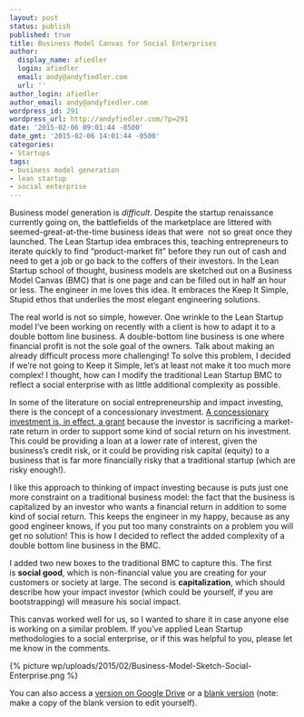 ```yaml
---
layout: post
status: publish
published: true
title: Business Model Canvas for Social Enterprises
author:
  display_name: afiedler
  login: afiedler
  email: andy@andyfiedler.com
  url: ''
author_login: afiedler
author_email: andy@andyfiedler.com
wordpress_id: 291
wordpress_url: http://andyfiedler.com/?p=291
date: '2015-02-06 09:01:44 -0500'
date_gmt: '2015-02-06 14:01:44 -0500'
categories:
- Startups
tags:
- business model generation
- lean startup
- social enterprise
---
```

Business model generation is <em>difficult</em>. Despite the startup renaissance currently going on, the battlefields of the marketplace are littered with seemed-great-at-the-time business ideas that were  not so great once they launched. The Lean Startup idea embraces this, teaching entrepreneurs to iterate quickly to find “product-market fit” before they run out of cash and need to get a job or go back to the coffers of their investors. In the Lean Startup school of thought, business models are sketched out on a Business Model Canvas (BMC) that is one page and can be filled out in half an hour or less. The engineer in me loves this idea. It embraces the Keep It Simple, Stupid ethos that underlies the most elegant engineering solutions.

The real world is not so simple, however. One wrinkle to the Lean Startup model I’ve been working on recently with a client is how to adapt it to a double bottom line business. A double-bottom line business is one where financial profit is not the sole goal of the owners. Talk about making an already difficult process more challenging! To solve this problem, I decided if we’re not going to Keep it Simple, let’s at least not make it too much more complex! I thought, how can I modify the traditional Lean Startup BMC to reflect a social enterprise with as little additional complexity as possible.

In some of the literature on social entrepreneurship and impact investing, there is the concept of a concessionary investment. <a href="http://www.ssireview.org/up_for_debate/article/impact_investing" target="_blank">A concessionary investment is, in effect, a grant</a> because the investor is sacrificing a market-rate return in order to support some kind of social return on his investment. This could be providing a loan at a lower rate of interest, given the business’s credit risk, or it could be providing risk capital (equity) to a business that is far more financially risky that a traditional startup (which are risky enough!).

I like this approach to thinking of impact investing because is puts just one more constraint on a traditional business model: the fact that the business is capitalized by an investor who wants a financial return in addition to some kind of social return. This keeps the engineer in my happy, because as any good engineer knows, if you put too many constraints on a problem you will get no solution! This is how I decided to reflect the added complexity of a double bottom line business in the BMC.

I added two new boxes to the traditional BMC to capture this. The first is <b>social good</b>, which is non-financial value you are creating for your customers or society at large. The second is <b>capitalization</b>, which should describe how your impact investor (which could be yourself, if you are bootstrapping) will measure his social impact.

This canvas worked well for us, so I wanted to share it in case anyone else is working on a similar problem. If you’ve applied Lean Startup methodologies to a social enterprise, or if this was helpful to you, please let me know in the comments.

{% picture wp/uploads/2015/02/Business-Model-Sketch-Social-Enterprise.png %}

You can also access a <a title="Google Drive Version" href="https://docs.google.com/drawings/d/1J6QyXw0Cjz6WdwU7IIA1YtqooPyOH0_FlLY9Vn1_LVc/edit?usp=sharing" target="_blank">version on Google Drive</a> or a <a title="Google Drive Version (Blank)" href="https://docs.google.com/drawings/d/1WG8nuo2RMbyxZ4ggdM0nChBXdZRbSnDgoO0KwpuxLdg/copy" target="_blank">blank version</a> (note: make a copy of the blank version to edit yourself).
